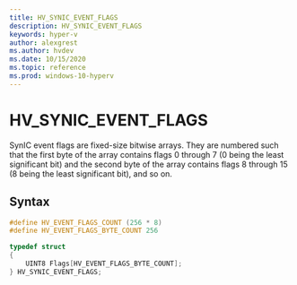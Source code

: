 ```yaml
---
title: HV_SYNIC_EVENT_FLAGS
description: HV_SYNIC_EVENT_FLAGS
keywords: hyper-v
author: alexgrest
ms.author: hvdev
ms.date: 10/15/2020
ms.topic: reference
ms.prod: windows-10-hyperv
---
```


# HV_SYNIC_EVENT_FLAGS

SynIC event flags are fixed-size bitwise arrays. They are numbered such that the first byte of the array contains flags 0 through 7 (0 being the least significant bit) and the second byte of the array contains flags 8 through 15 (8 being the least significant bit), and so on.

## Syntax

```c
#define HV_EVENT_FLAGS_COUNT (256 * 8)
#define HV_EVENT_FLAGS_BYTE_COUNT 256

typedef struct
{
    UINT8 Flags[HV_EVENT_FLAGS_BYTE_COUNT];
} HV_SYNIC_EVENT_FLAGS;
 ```
